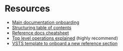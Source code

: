 # Resources

* [Main documentation onboarding](https://opsdocs.azurewebsites.net/en-us/opsdocs/reference/rest/howto-onboard-rest-project?branch=master)
* [Structuring table of contents](https://review.docs.microsoft.com/en-us/new-hope/resources/fusion-toc-guidelines?branch=master#conceptual-toc-organization)
* [Reference docs cheatsheet](https://opsdocs.azurewebsites.net/en-us/opsdocs/reference/cheatsheet-reference-content?branch=master)
* [Top level operations explained](https://github.com/Azure/adx-documentation-pr/blob/master/swagger/TopLevelSwaggerOperations_Explained.md) \(highly recommend\)
* [VSTS template to onboard a new reference section](https://mseng.visualstudio.com/CSI/Content%20Production%20Service/_workitems/create/User%20Story?templateId=d6e16b15-930c-4bf5-9b42-7faf39a85d99)



